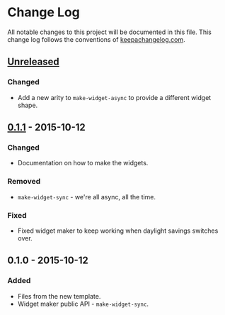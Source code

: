 # Change Log
All notable changes to this project will be documented in this file. This change log follows the conventions of [keepachangelog.com](http://keepachangelog.com/).

## [Unreleased][unreleased]
### Changed
- Add a new arity to `make-widget-async` to provide a different widget shape.

## [0.1.1] - 2015-10-12
### Changed
- Documentation on how to make the widgets.

### Removed
- `make-widget-sync` - we're all async, all the time.

### Fixed
- Fixed widget maker to keep working when daylight savings switches over.

## 0.1.0 - 2015-10-12
### Added
- Files from the new template.
- Widget maker public API - `make-widget-sync`.

[unreleased]: https://github.com/your-name/unusual-sort/compare/0.1.1...HEAD
[0.1.1]: https://github.com/your-name/unusual-sort/compare/0.1.0...0.1.1
